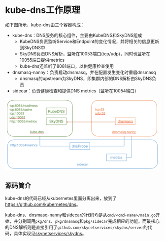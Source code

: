 # kube-dns工作原理

如下图所示，kube-dns由三个容器构成：

- kube-dns：DNS服务的核心组件，主要由KubeDNS和SkyDNS组成
  - KubeDNS负责监听Service和Endpoint的变化情况，并将相关的信息更新到SkyDNS中
  - SkyDNS负责DNS解析，监听在10053端口(tcp/udp)，同时也监听在10055端口提供metrics
  - kube-dns还监听了8081端口，以供健康检查使用
- dnsmasq-nanny：负责启动dnsmasq，并在配置发生变化时重启dnsmasq
  - dnsmasq的upstream为SkyDNS，即集群内部的DNS解析由SkyDNS负责
- sidecar：负责健康检查和提供DNS metrics（监听在10054端口）

![](images/kube-dns.png)

## 源码简介

kube-dns的代码已经从kubernetes里面分离出来，放到了<https://github.com/kubernetes/dns>。

kube-dns、dnsmasq-nanny和sidecar的代码均是从`cmd/<cmd-name>/main.go`开始，并分别调用`pkg/dns`、`pkg/dnsmasq`和`pkg/sidecar`完成相应的功能。而最核心的DNS解析则是直接引用了`github.com/skynetservices/skydns/server`的代码，具体实现见[skynetservices/skydns](https://github.com/skynetservices/skydns/tree/master/server)。
